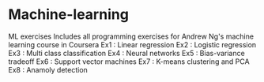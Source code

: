# Machine-learning
ML exercises
Includes all programming exercises for Andrew Ng's machine learning course in Coursera
Ex1 : Linear regression
Ex2 : Logistic regression
Ex3 : Multi class classification
Ex4 : Neural networks
Ex5 : Bias-variance tradeoff
Ex6 : Support vector machines
Ex7 : K-means clustering and PCA
Ex8 : Anamoly detection


